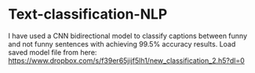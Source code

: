 # Text-classification-NLP
I have used a CNN bidirectional model to classify captions between funny and not funny sentences with achieving 99.5% accuracy results.
Load saved model file from here: https://www.dropbox.com/s/f39er65jijf5lh1/new_classification_2.h5?dl=0
